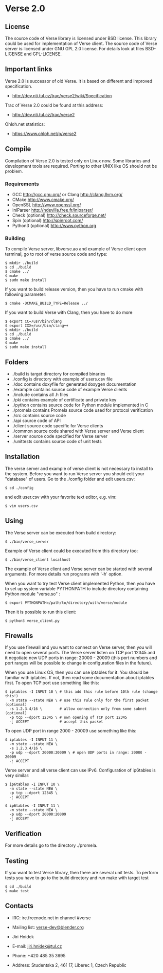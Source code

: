 Verse 2.0
=========

License
-------

The source code of Verse library is licensed under BSD license. This library
could be used for implementation of Verse client. The source code of Verse
server is licensed under GNU GPL 2.0 license. For details look at files
BSD-LICENSE and GPL-LICENSE.

Important links
---------------

Verse 2.0 is successor of old Verse.
It is based on different and improved specification.

 * http://dev.nti.tul.cz/trac/verse2/wiki/Specification

Trac of Verse 2.0 could be found at this address:

 * http://dev.nti.tul.cz/trac/verse2
  
Ohloh.net statistics:
  
 * https://www.ohloh.net/p/verse2

Compile
-------

Compilation of Verse 2.0 is tested only on Linux now. Some libraries
and development tools are required. Porting to other UNIX like OS should
not be problem.
  
### Requirements ###

 * GCC http://gcc.gnu.org/ or Clang http://clang.llvm.org/
 * CMake http://www.cmake.org/
 * OpenSSL http://www.openssl.org/
 * IniParser http://ndevilla.free.fr/iniparser/
 * Check (optional) http://check.sourceforge.net/
 * Spin (optional) http://spinroot.com/
 * Python3 (optional) http://www.python.org

### Building ###

To compile Verse server, libverse.ao and example of Verse
client open terminal, go to root of verse source code and type:
  
    $ mkdir ./build
    $ cd ./build
    $ cmake ../
    $ make
    $ sudo make install
  
If you want to build release version, then you have to run cmake
with following parameter:

    $ cmake -DCMAKE_BUILD_TYPE=Release ../

If you want to build Verse with Clang, then you have to do more
  
    $ export CC=/usr/bin/clang      
    $ export CXX=/usr/bin/clang++
    $ mkdir ./build
    $ cd ./build
    $ cmake ../
    $ make
    $ sudo make install
  
Folders
-------

 * ./build		is target directory for compiled binaries
 * ./config	is directory with example of users.csv file
 * ./doc		contains doxyfile for generated doxygen documentation
 * ./example	contains source code of example Verse clients
 * ./include	contains all .h files
 * ./pki		contains example of certificate and private key
 * ./python	contains source code for Python module implemented in C
 * ./promela   contains Promela source code used for protocol verification
 * ./src		contains source code
  * ./api			source code of API
  * ./client		source code specific for Verse clients
  * ./common		source code shared with Verse server and Verse client
  * ./server		source code specified for Verse server 
 * ./unittests	contains source code of unit tests

Installation
------------

The verse server and example of verse client is not necessary to install to the
system. Before you want to run Verse server you should edit your "database"
of users. Go to the ./config folder and edit users.csv:

    $ cd ./config

and edit user.csv with your favorite text editor, e.g. vim:

    $ vim users.csv

Using
-----

The Verse server can be executed from build directory:

    $ ./bin/verse_server

Example of Verse client could be executed from this directory too:

    $ ./bin/verse_client localhost

The example of Verse client and Verse server can be started with several
arguments. For more details run programs with '-h' option.

When you want to try test Verse client implemented Python, then you have to
set up system variable PYTHONPATH to include directory containing Python
module "verse.so" :

    $ export PYTHONPATH=/path/to/directory/with/verse/module

Then it is possible to run this client:

    $ python3 verse_client.py

Firewalls
---------

If you use firewall and you want to connect on Verse server, then you will need
to open several ports. The Verse server listen on TCP port 12345 and it
negotiate new UDP ports in range: 20000 - 20009 (this port numbers and port
ranges will be possible to change in configuration files in the future).

When you use Linux OS, then you can use iptables for it. You should be familiar
with iptables. If not, then read some documentation about iptables first. To
open TCP port use something like this:

    $ iptables -I INPUT 10 \ # this add this rule before 10th rule (change this!)
      -m state --state NEW \ # use this rule only for the first packet (optional)
      -s 1.2.3.4/16 \        # allow connection only from some subnet (optional)
      -p tcp --dport 12345 \ # own opening of TCP port 12345
      -j ACCEPT              # accept this packet

To open UDP port in range 2000 - 20009 use something like this:

    $ iptables -I INPUT 11 \
      -m state --state NEW \
      -s 1.2.3.4/16 \
      -p udp --dport 20000:20009 \ # open UDP ports in range: 20000 - 20009
      -j ACCEPT

Verse server and all verse client can use IPv6. Configuration of ip6tables is
very similar:

    $ ip6tables -I INPUT 10 \
      -m state --state NEW \
      -p tcp --dport 12345 \
      -j ACCEPT

    $ ip6tables -I INPUT 11 \
      -m state --state NEW \
      -p udp --dport 20000:20009
      -j ACCEPT

Verification
------------

For more details go to the directory ./promela.

Testing
-------

If you want to test Verse library, then there are several unit tests. To
perform tests you have to go to the build directory and run make with target
test

    $ cd ./build
    $ make test

Contacts
--------

 * IRC: irc.freenode.net in channel #verse
 * Mailing list: verse-dev@blender.org

 * Jiri Hnidek
 * E-mail: jiri.hnidek@tul.cz
 * Phone: +420 485 35 3695
 * Address: Studentska 2, 461 17, Liberec 1, Czech Republic
